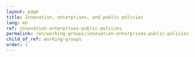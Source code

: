 ```yaml
---
layout: page
title: Innovation, enterprises, and public policies
lang: en
ref: innovation-enterprises-public-policies
permalink: /en/working-groups/innovation-enterprises-public-policies
child_of_ref: working-groups
order: 1
---
```

